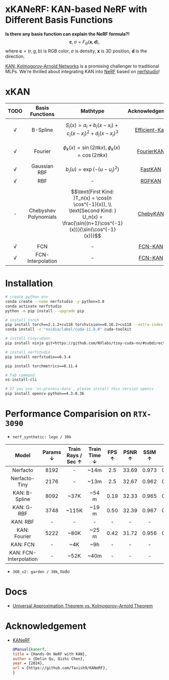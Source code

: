 # xKANeRF: KAN-based NeRF with Different Basis Functions

**Is there any basis function can explain the NeRF formula?!** 
$$\mathbf{c}, \sigma = F_{\Theta}(\mathbf{x}, \mathbf{d}),$$
 where $\mathbf{c}=(r,g,b)$ is RGB color, $\sigma$ is density, $\mathbf{x}$ is 3D position, $\mathbf{d}$ is the direction. 


[KAN: Kolmogorov-Arnold Networks](https://github.com/KindXiaoming/pykan) is a promising challenger to traditional MLPs. We're thrilled about integrating KAN into [NeRF](https://www.matthewtancik.com/nerf) based on [nerfstudio](https://github.com/nerfstudio-project/nerfstudio)! 

# xKAN
| TODO | Basis Functions | Mathtype | Acknowledgement|
|:--------:|:---------:|:-------:|:------:|
| √ | B-Spline | $$S_i(x) = a_i + b_i(x - x_i) + c_i(x - x_i)^2 + d_i(x - x_i)^3$$| [Efficient-Kan](https://github.com/Blealtan/efficient-kan) |
| √ | Fourier | $$\phi_k(x) = \sin(2\pi kx), \phi_k(x) = \cos(2\pi kx)$$ | [FourierKAN](https://github.com/GistNoesis/FourierKAN/) |
| √ | Gaussian RBF | $$b_{i}(u)=\exp(-(u-u_i)^2)$$| [FastKAN](https://github.com/ZiyaoLi/fast-kan) |
| √ | RBF | - | [RGFKAN](https://github.com/sidhu2690/RBF-KAN) |
| - | Chebyshev Polynomials | $$\text{First Kind: }T_n(x) = \cos(n \cos^{-1}(x)), \\ \text{Second Kind: } U_n(x) = \frac{\sin((n+1)\cos^{-1}(x))}{\sin(\cos^{-1}(x))}$$ | [ChebyKAN](https://github.com/SynodicMonth/ChebyKAN) |
| √ | FCN | - | [FCN-KAN](https://github.com/Zhangyanbo/FCN-KAN) |
| √ | FCN-Interpolation | - | [FCN-KAN](https://github.com/Zhangyanbo/FCN-KAN) |


# Installation
```bash
# create python env
conda create --name nerfstudio -y python=3.8
conda activate nerfstudio
python -m pip install --upgrade pip

# install torch
pip install torch==2.1.2+cu118 torchvision==0.16.2+cu118 --extra-index-url https://download.pytorch.org/whl/cu118
conda install -c "nvidia/label/cuda-11.8.0" cuda-toolkit

# install tinycudann
pip install ninja git+https://github.com/NVlabs/tiny-cuda-nn/#subdirectory=bindings/torch

# install nerfstudio
pip install nerfstudio==0.3.4

pip install torchmetrics==0.11.4

# Tab command
ns-install-cli 

# If you use `ns-process-data`, please install this version opencv
pip install opencv-python==4.3.0.36
```

# Performance Comparision on `RTX-3090`

- `nerf_synthetic: lego / 30k`

|Model| Params $\downarrow$ |Train Rays / Sec $\uparrow$ | Train Time $\downarrow$ | FPS $\uparrow$ | PSNR $\uparrow$| SSIM $\uparrow$ | LPIPS $\downarrow$ | 
|:---:|:---:|:----:|:----:|:-----:|:-----:|:----:|:-----:|
|Nerfacto| 8192 | - | ~14m | 2.5| 33.69|0.973|0.0132|
|Nerfacto-Tiny| 2176 |- | ~13m | 2.5| 32.67 |0.962|0.0186|
|KAN: B-Spline|8092| ~37K | ~54 m|0.19|32.33|0.965|0.0174|
|KAN: G-RBF|3748 | ~115K | ~19 m |0.50|32.39|0.967|0.0172|
|KAN: RBF|- | - | - |-|-|-|-|
|KAN: Fourier| 5222 | ~80K | ~25 m |0.42 | 31.72 |0.956|0.0241|
|KAN: FCN| - | ~4K | ~9h| - | - | -| - |
|KAN: FCN-Interpolation| - | ~52K | ~40m| - | - | - | - |

- `360_v2: garden / 30k`, todo

# Docs
- [Universal Approximation Theorem vs. Kolmogorov–Arnold Theorem](docs/Theorem.md)


# Acknowledgement
- [KANeRF](https://github.com/Tavish9/KANeRF)
    ```bibtex
    @Manual{kanerf,
    title = {Hands-On NeRF with KAN},
    author = {Delin Qu, Qizhi Chen},
    year = {2024},
    url = {https://github.com/Tavish9/KANeRF},
    }
    ```